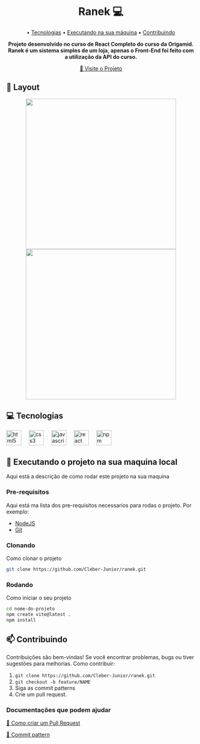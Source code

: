 <h1 align="center" style="font-weight: bold;">Ranek 💻</h1>

<p align="center">
 • <a href="#tech">Tecnologias</a> • 
 <a href="#started">Executando na sua máquina</a> • 
 <a href="#contribute">Contribuindo</a>
</p>


<p align="center">
    <b>Projeto desenvolvido no curso de React Completo do curso da Origamid. Ranek é um sistema simples de um loja, apenas o Front-End foi feito com a utilização da API do curso.</b>
</p>

<p align="center">
     <a href="PROJECT__URL">📱 Visite o Projeto</a>
</p>

<h2 id="layout">🎨 Layout</h2>

<div align="center">
<img src="https://github.com/user-attachments/assets/ec25aadd-a4d1-45ab-892b-b823d9a81345" width="400px">
<img src="https://github.com/user-attachments/assets/cfc9a710-3a1a-4fee-a6a4-cfee98e62382" width="400px">
</div>

<h2 id="technologies">💻 Tecnologias</h2>
<div align="left">
  <img src="https://cdn.jsdelivr.net/gh/devicons/devicon/icons/html5/html5-original.svg" height="40" alt="html5 logo"  />
  <img width="12" />
  <img src="https://cdn.jsdelivr.net/gh/devicons/devicon/icons/css3/css3-original.svg" height="40" alt="css3 logo"  />
  <img width="12" />
  <img src="https://cdn.jsdelivr.net/gh/devicons/devicon/icons/javascript/javascript-original.svg" height="40" alt="javascript logo"  />
  <img width="12" />
  <img src="https://cdn.jsdelivr.net/gh/devicons/devicon/icons/react/react-original.svg" height="40" alt="react logo"  />
  <img width="12" />
  <img src="https://cdn.jsdelivr.net/gh/devicons/devicon/icons/npm/npm-original-wordmark.svg" height="40" alt="npm logo"  />
</div>

<h2 id="started">🚀 Executando o projeto na sua maquina local</h2>

Aqui está a descrição de como rodar este projeto na sua maquina

<h3>Pre-requisitos</h3>

Aqui está ma lista dos pre-requisitos necessarios para rodas o projeto. Por exemplo:

- [NodeJS](https://github.com/)
- [Git](https://github.com)

<h3>Clonando</h3>

Como clonar o projeto

```bash
git clone https://github.com/Cleber-Junior/ranek.git
```

<h3>Rodando</h3>

Como iniciar o seu projeto

```bash
cd nome-do-projeto
npm create vite@latest .
npm install
```

<h2 id="contribute">📫 Contribuindo</h2>
Contribuições são bem-vindas! 
Se você encontrar problemas, bugs ou tiver sugestões para melhorias.
Como contribuir:

1. `git clone https://github.com/Cleber-Junior/ranek.git`
2. `git checkout -b feature/NAME`
3. Siga as commit patterns
4. Crie um pull request.

<h3>Documentações que podem ajudar</h3>

[📝 Como criar um Pull Request](https://www.atlassian.com/br/git/tutorials/making-a-pull-request)

[💾 Commit pattern](https://gist.github.com/joshbuchea/6f47e86d2510bce28f8e7f42ae84c716)

